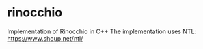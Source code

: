 # rinocchio
Implementation of Rinocchio in C++
The implementation uses NTL: https://www.shoup.net/ntl/
